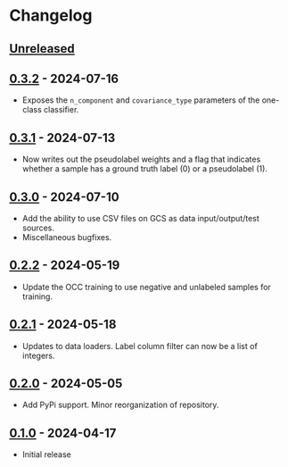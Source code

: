 # Changelog

<!--

Changelog follow the https://keepachangelog.com/ standard (at least the headers)

This allow to:

* auto-parsing release notes during the automated releases from github-action:
  https://github.com/marketplace/actions/pypi-github-auto-release
* Have clickable headers in the rendered markdown

To release a new version (e.g. from `1.0.0` -> `2.0.0`):

* Create a new `# [2.0.0] - YYYY-MM-DD` header and add the current
  `[Unreleased]` notes.
* At the end of the file:
  * Define the new link url:
  `[2.0.0]: https://github.com/google-research/spade_anomaly_detection/compare/v1.0.0...v2.0.0`
  * Update the `[Unreleased]` url: `v1.0.0...HEAD` -> `v2.0.0...HEAD`
* If updating the PyPi version, also update the `__version__` variable in the
  `__init__.py` file at the root of the module.
-->

## [Unreleased]

## [0.3.2] - 2024-07-16

* Exposes the `n_component` and `covariance_type` parameters of the one-class classifier.

## [0.3.1] - 2024-07-13

* Now writes out the pseudolabel weights and a flag that indicates whether a sample has a ground truth label (0) or a pseudolabel (1).

## [0.3.0] - 2024-07-10

* Add the ability to use CSV files on GCS as data input/output/test sources.
* Miscellaneous bugfixes.

## [0.2.2] - 2024-05-19

* Update the OCC training to use negative and unlabeled samples for training.

## [0.2.1] - 2024-05-18

* Updates to data loaders. Label column filter can now be a list of integers.

## [0.2.0] - 2024-05-05

* Add PyPi support. Minor reorganization of repository.

## [0.1.0] - 2024-04-17

* Initial release

[Unreleased]: https://github.com/google-research/spade_anomaly_detection/compare/v0.3.2...HEAD
[0.3.2]: https://github.com/google-research/spade_anomaly_detection/compare/v0.3.1...v0.3.2
[0.3.1]: https://github.com/google-research/spade_anomaly_detection/compare/v0.3.0...v0.3.1
[0.3.0]: https://github.com/google-research/spade_anomaly_detection/compare/v0.2.2...v0.3.0
[0.2.2]: https://github.com/google-research/spade_anomaly_detection/compare/v0.2.1...v0.2.2
[0.2.1]: https://github.com/google-research/spade_anomaly_detection/compare/v0.2.0...v0.2.1
[0.2.0]: https://github.com/google-research/spade_anomaly_detection/compare/v0.1.0...v0.2.0
[0.1.0]: https://github.com/google-research/spade_anomaly_detection/releases/tag/v0.1.0
